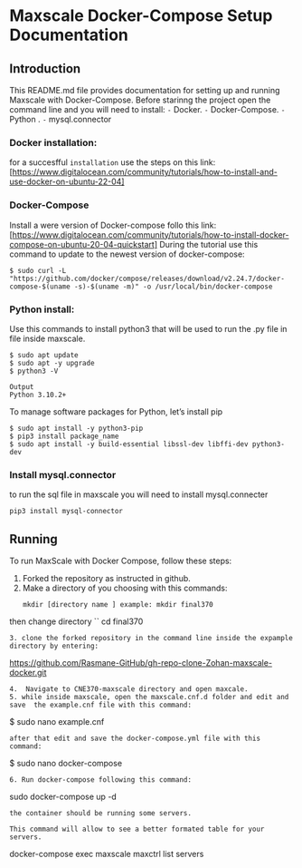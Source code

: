 # Maxscale Docker-Compose Setup Documentation
 
## Introduction
 
This README.md file provides documentation for setting up and running Maxscale with Docker-Compose. 
Before starinng the project open the command line and you will need to install:
`-`  Docker. 
`-` Docker-Compose.
`-` Python . 
`-` mysql.connector
 
### Docker installation:
for a succesfful `installation` use the steps on this link: 
[https://www.digitalocean.com/community/tutorials/how-to-install-and-use-docker-on-ubuntu-22-04]
 
### Docker-Compose
Install a were version of Docker-compose follo this link:
[https://www.digitalocean.com/community/tutorials/how-to-install-docker-compose-on-ubuntu-20-04-quickstart]
During the tutorial use this command  to update to the newest version of docker-compose:
 
```
$ sudo curl -L "https://github.com/docker/compose/releases/download/v2.24.7/docker-compose-$(uname -s)-$(uname -m)" -o /usr/local/bin/docker-compose
```
### Python install:
Use this commands to install python3 that will be used to run the .py file in file inside maxscale.
```
$ sudo apt update
$ sudo apt -y upgrade
$ python3 -V
```
 
```
Output
Python 3.10.2+
```
To manage software packages for Python, let’s install pip
```
$ sudo apt install -y python3-pip
$ pip3 install package_name
$ sudo apt install -y build-essential libssl-dev libffi-dev python3-dev
```
 
### Install mysql.connector
to run the sql file in maxscale you will need to install mysql.connecter
```
pip3 install mysql-connector
```
 
## Running 
To run MaxScale with Docker Compose, follow these steps:
 
1. Forked the repository as instructed in github.
2. Make a directory  of you choosing with this commands: 
   ```
   mkdir [directory name ] example: mkdir final370
   ```
then change directory 
``
cd final370
```
3. clone the forked repository in the command line inside the expample directory by entering:
```
https://github.com/Rasmane-GitHub/gh-repo-clone-Zohan-maxscale-docker.git
```
4.  Navigate to CNE370-maxscale directory and open maxcale.
5. while inside maxscale, open the maxscale.cnf.d folder and edit and save  the example.cnf file with this command:
```
$ sudo nano example.cnf
```
after that edit and save the docker-compose.yml file with this command:
```
$ sudo nano docker-compose
```
6. Run docker-compose following this command:
```
sudo docker-compose up -d
```
the container should be running some servers.
 
This command will allow to see a better formated table for your servers.
```
docker-compose exec maxscale maxctrl list servers